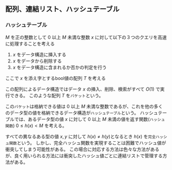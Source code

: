 <!-- ドラフト -->
## 配列、連結リスト、ハッシュテーブル

### ハッシュテーブル

 $M$ を正の整数として $0$ 以上 $M$ 未満な整数 $x$ に対して以下の３つのクエリを高速に処理することを考える

1. $x$ をデータ構造に挿入する
2. $x$ をデータから削除する
3. $x$ をデータ構造に含まれるか否かの判定を行う

ここで $x$ を添え字とするbool値の配列 $T$ を考える

この配列によるデータ構造ではデータ $x$ の挿入、削除、検索がすべて $O(1)$ で実行できる。
このような配列 $T$ を`バケット`という。

この`バケット`は格納できる値は $0$ 以上 $M$ 未満な整数であるが、これを他の多くのデータ型の値を格納できるデータ構造が`ハッシュテーブル`という。 
ハッシュテーブルでは、あるデータ型の値 $x$ に対して $0$ 以上 $M$ 未満の値を返す関数(`ハッシュ関数`) $0 \le h(x) < M$ を考える。 

すべての異なるある型の値 $x,y$ に対して $h(x) \ne h(y)$となるとき $h(x)$ を`完全ハッシュ関数`という。
しかし、完全ハッシュ関数を実現することは困難でハッシュ値が衝突してしまう可能性がある。
この場合に対応する方法は色々な方法があるが、良く用いられる方法には衝突したハッシュ値ごとに連結リストで管理する方法がある。
